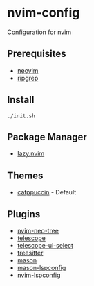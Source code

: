 # nvim-config
Configuration for nvim

## Prerequisites
- [neovim](https://github.com/neovim/neovim)
- [ripgrep](https://github.com/BurntSushi/ripgrep)


## Install
```
./init.sh
```

## Package Manager
- [lazy.nvim](https://github.com/folke/lazy.nvim)

## Themes
- [catppuccin](https://github.com/catppuccin/nvim) - Default

## Plugins
- [nvim-neo-tree](https://github.com/nvim-neo-tree/neo-tree.nvim)
- [telescope](https://github.com/nvim-telescope/telescope.nvim)
- [telescope-ui-select](https://github.com/nvim-telescope/telescope-ui-select.nvim)
- [treesitter](https://github.com/nvim-treesitter/nvim-treesitter)
- [mason](https://github.com/williamboman/mason.nvim)
- [mason-lspconfig](https://github.com/williamboman/mason-lspconfig.nvim)
- [nvim-lspconfig](https://github.com/neovim/nvim-lspconfig)
